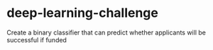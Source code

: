 # deep-learning-challenge
Create a binary classifier that can predict whether applicants will be successful if funded
